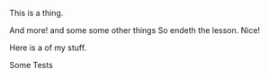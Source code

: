 This is a thing.	

<Test myfoo="my cool thing" other and='boo'> And <something/> more!<And one more thing></and> and some some other things</Test> So endeth the lesson. Nice!

Here is a <test>of my stuff</test>. 

Some <more>Tests